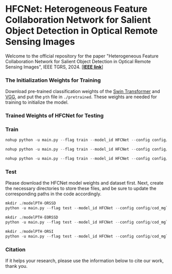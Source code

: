 # HFCNet: Heterogeneous Feature Collaboration Network for Salient Object Detection in Optical Remote Sensing Images

Welcome to the official repository for the paper "Heterogeneous Feature Collaboration Network for Salient Object Detection in Optical Remote Sensing Images", IEEE TGRS, 2024. [**[IEEE link](https://eff.org)**]

### The Initialization Weights for Training
Download pre-trained classification weights of the [Swin Transformer](https://github.com/SwinTransformer/storage/releases/download/v1.0.0/swin_base_patch4_window12_384_22k.pth) and [VGG](https://download.pytorch.org/models/vgg16-397923af.pth), and put the ` pth ` file in ` ./pretrained `. These weights are needed for training to initialize the model.

### Trained Weights of HFCNet for Testing



### Train

~~~python
nohup python -u main.py --flag train --model_id HFCNet --config config/cod_mgl50_o.yaml --device cuda:0 > train_ORSSD.log &

nohup python -u main.py --flag train --model_id HFCNet --config config/cod_mgl50_e.yaml --device cuda:0 > train_EORSSD.log &

nohup python -u main.py --flag train --model_id HFCNet --config config/cod_mgl50_orsi.yaml --device cuda:0 > train_ORSI.log &
~~~

### Test

Please download the HFCNet model weights and dataset first. Next, create the necessary directories to store these files, and be sure to update the corresponding paths in the code accordingly. 

~~~python
mkdir ./modelPTH-ORSSD
python -u main.py --flag test --model_id HFCNet --config config/cod_mgl50_o.yaml

mkdir ./modelPTH-EORSSD
python -u main.py --flag test --model_id HFCNet --config config/cod_mgl50_e.yaml 

mkdir ./modelPTH-ORSI
python -u main.py --flag test --model_id HFCNet --config config/cod_mgl50_orsi.yaml
~~~

### Citation

If it helps your research,  please use the information below to cite our work, thank you. 
